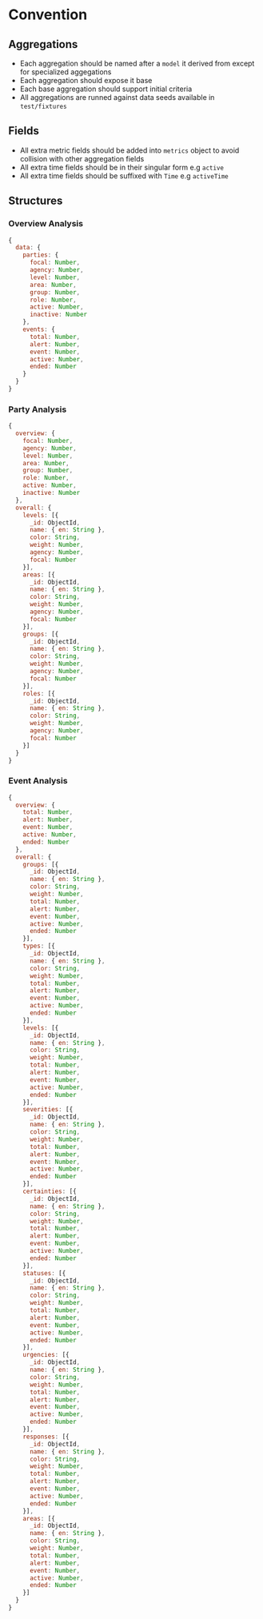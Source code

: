 # Convention

## Aggregations

- Each aggregation should be named after a `model` it derived from except for specialized aggegations
- Each aggregation should expose it base
- Each base aggregation should support initial criteria
- All aggregations are runned against data seeds available in `test/fixtures`

## Fields

- All extra metric fields should be added into `metrics` object to avoid collision with other aggregation fields
- All extra time fields should be in their singular form e.g `active`
- All extra time fields should be suffixed with `Time` e.g `activeTime`

## Structures

### Overview Analysis

```js
{
  data: {
    parties: {
      focal: Number,
      agency: Number,
      level: Number,
      area: Number,
      group: Number,
      role: Number,
      active: Number,
      inactive: Number
    },
    events: {
      total: Number,
      alert: Number,
      event: Number,
      active: Number,
      ended: Number
    }
  }
}
```

### Party Analysis

```js
{
  overview: {
    focal: Number,
    agency: Number,
    level: Number,
    area: Number,
    group: Number,
    role: Number,
    active: Number,
    inactive: Number
  },
  overall: {
    levels: [{
      _id: ObjectId,
      name: { en: String },
      color: String,
      weight: Number,
      agency: Number,
      focal: Number
    }],
    areas: [{
      _id: ObjectId,
      name: { en: String },
      color: String,
      weight: Number,
      agency: Number,
      focal: Number
    }],
    groups: [{
      _id: ObjectId,
      name: { en: String },
      color: String,
      weight: Number,
      agency: Number,
      focal: Number
    }],
    roles: [{
      _id: ObjectId,
      name: { en: String },
      color: String,
      weight: Number,
      agency: Number,
      focal: Number
    }]
  }
}
```

### Event Analysis

```js
{
  overview: {
    total: Number,
    alert: Number,
    event: Number,
    active: Number,
    ended: Number
  },
  overall: {
    groups: [{
      _id: ObjectId,
      name: { en: String },
      color: String,
      weight: Number,
      total: Number,
      alert: Number,
      event: Number,
      active: Number,
      ended: Number
    }],
    types: [{
      _id: ObjectId,
      name: { en: String },
      color: String,
      weight: Number,
      total: Number,
      alert: Number,
      event: Number,
      active: Number,
      ended: Number
    }],
    levels: [{
      _id: ObjectId,
      name: { en: String },
      color: String,
      weight: Number,
      total: Number,
      alert: Number,
      event: Number,
      active: Number,
      ended: Number
    }],
    severities: [{
      _id: ObjectId,
      name: { en: String },
      color: String,
      weight: Number,
      total: Number,
      alert: Number,
      event: Number,
      active: Number,
      ended: Number
    }],
    certainties: [{
      _id: ObjectId,
      name: { en: String },
      color: String,
      weight: Number,
      total: Number,
      alert: Number,
      event: Number,
      active: Number,
      ended: Number
    }],
    statuses: [{
      _id: ObjectId,
      name: { en: String },
      color: String,
      weight: Number,
      total: Number,
      alert: Number,
      event: Number,
      active: Number,
      ended: Number
    }],
    urgencies: [{
      _id: ObjectId,
      name: { en: String },
      color: String,
      weight: Number,
      total: Number,
      alert: Number,
      event: Number,
      active: Number,
      ended: Number
    }],
    responses: [{
      _id: ObjectId,
      name: { en: String },
      color: String,
      weight: Number,
      total: Number,
      alert: Number,
      event: Number,
      active: Number,
      ended: Number
    }],
    areas: [{
      _id: ObjectId,
      name: { en: String },
      color: String,
      weight: Number,
      total: Number,
      alert: Number,
      event: Number,
      active: Number,
      ended: Number
    }]
  }
}
```

